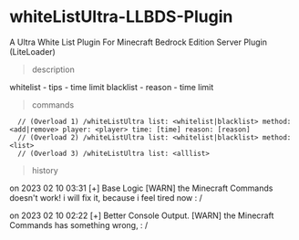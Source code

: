 # whiteListUltra-LLBDS-Plugin
A Ultra White List Plugin For Minecraft Bedrock Edition Server Plugin (LiteLoader)

> description

whitelist - tips - time limit
blacklist - reason - time limit

> commands

```
  // (Overload 1) /whiteListUltra list: <whitelist|blacklist> method: <add|remove> player: <player> time: [time] reason: [reason]
  // (Overload 2) /whiteListUltra list: <whitelist|blacklist> method: <list>
  // (Overload 3) /whiteListUltra list: <alllist>
```

> history

on 2023 02 10 03:31
[+] Base Logic
[WARN] the Minecraft Commands doesn't work! i will fix it, because i feel tired now : /

on 2023 02 10 02:22
[+] Better Console Output.
[WARN] the Minecraft Commands has something wrong, : /
